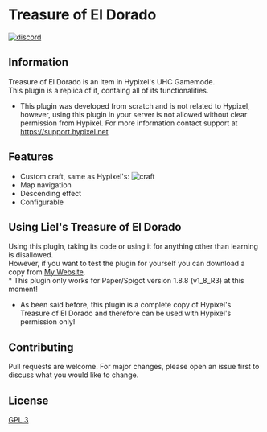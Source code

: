 # Treasure of El Dorado

[<img alt="discord" src="https://lielamar.com/other/github_discord.png" size=1.5>](https://discord.gg/NzgBrqR)
<br>

## Information
Treasure of El Dorado is an item in Hypixel's UHC Gamemode.
<br>This plugin is a replica of it, containg all of its functionalities.

* This plugin was developed from scratch and is not related to Hypixel, however, using this plugin in your server is not allowed without clear permission from Hypixel.
For more information contact support at https://support.hypixel.net

## Features
* Custom craft, same as Hypixel's: <img alt="craft" src="replace" size=1.5>
* Map navigation
* Descending effect
* Configurable

## Using Liel's Treasure of El Dorado
Using this plugin, taking its code or using it for anything other than learning is disallowed.
<br>However, if you want to test the plugin for yourself you can download a copy from [My Website](http://lielamar.com/cdn/plugins/TreasureOfElDorado.jar).
<br>* This plugin only works for Paper/Spigot version 1.8.8 (v1_8_R3) at this moment!

* As been said before, this plugin is a complete copy of Hypixel's Treasure of El Dorado and therefore can be used with Hypixel's permission only!

## Contributing
Pull requests are welcome. For major changes, please open an issue first to discuss what you would like to change.

## License
[GPL 3](https://choosealicense.com/licenses/agpl-3.0/)
